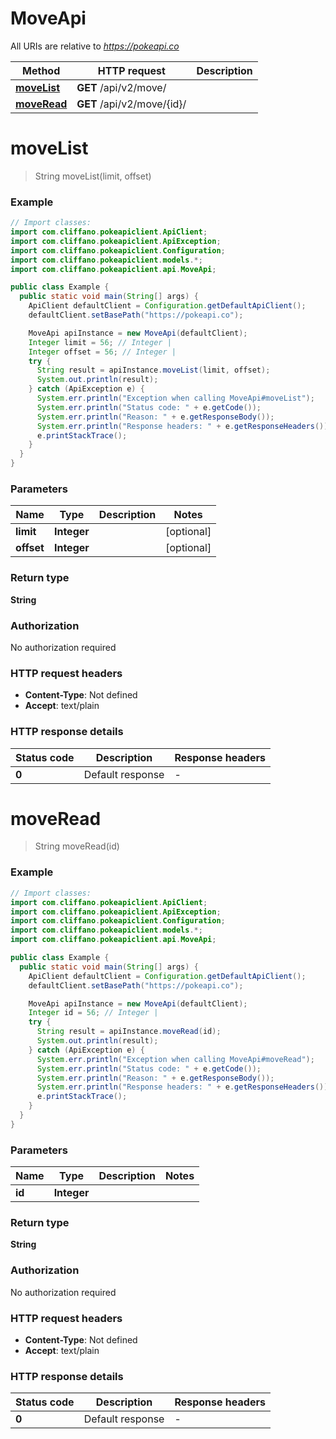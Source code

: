 # MoveApi

All URIs are relative to *https://pokeapi.co*

Method | HTTP request | Description
------------- | ------------- | -------------
[**moveList**](MoveApi.md#moveList) | **GET** /api/v2/move/ | 
[**moveRead**](MoveApi.md#moveRead) | **GET** /api/v2/move/{id}/ | 


<a name="moveList"></a>
# **moveList**
> String moveList(limit, offset)



### Example
```java
// Import classes:
import com.cliffano.pokeapiclient.ApiClient;
import com.cliffano.pokeapiclient.ApiException;
import com.cliffano.pokeapiclient.Configuration;
import com.cliffano.pokeapiclient.models.*;
import com.cliffano.pokeapiclient.api.MoveApi;

public class Example {
  public static void main(String[] args) {
    ApiClient defaultClient = Configuration.getDefaultApiClient();
    defaultClient.setBasePath("https://pokeapi.co");

    MoveApi apiInstance = new MoveApi(defaultClient);
    Integer limit = 56; // Integer | 
    Integer offset = 56; // Integer | 
    try {
      String result = apiInstance.moveList(limit, offset);
      System.out.println(result);
    } catch (ApiException e) {
      System.err.println("Exception when calling MoveApi#moveList");
      System.err.println("Status code: " + e.getCode());
      System.err.println("Reason: " + e.getResponseBody());
      System.err.println("Response headers: " + e.getResponseHeaders());
      e.printStackTrace();
    }
  }
}
```

### Parameters

Name | Type | Description  | Notes
------------- | ------------- | ------------- | -------------
 **limit** | **Integer**|  | [optional]
 **offset** | **Integer**|  | [optional]

### Return type

**String**

### Authorization

No authorization required

### HTTP request headers

 - **Content-Type**: Not defined
 - **Accept**: text/plain

### HTTP response details
| Status code | Description | Response headers |
|-------------|-------------|------------------|
**0** | Default response |  -  |

<a name="moveRead"></a>
# **moveRead**
> String moveRead(id)



### Example
```java
// Import classes:
import com.cliffano.pokeapiclient.ApiClient;
import com.cliffano.pokeapiclient.ApiException;
import com.cliffano.pokeapiclient.Configuration;
import com.cliffano.pokeapiclient.models.*;
import com.cliffano.pokeapiclient.api.MoveApi;

public class Example {
  public static void main(String[] args) {
    ApiClient defaultClient = Configuration.getDefaultApiClient();
    defaultClient.setBasePath("https://pokeapi.co");

    MoveApi apiInstance = new MoveApi(defaultClient);
    Integer id = 56; // Integer | 
    try {
      String result = apiInstance.moveRead(id);
      System.out.println(result);
    } catch (ApiException e) {
      System.err.println("Exception when calling MoveApi#moveRead");
      System.err.println("Status code: " + e.getCode());
      System.err.println("Reason: " + e.getResponseBody());
      System.err.println("Response headers: " + e.getResponseHeaders());
      e.printStackTrace();
    }
  }
}
```

### Parameters

Name | Type | Description  | Notes
------------- | ------------- | ------------- | -------------
 **id** | **Integer**|  |

### Return type

**String**

### Authorization

No authorization required

### HTTP request headers

 - **Content-Type**: Not defined
 - **Accept**: text/plain

### HTTP response details
| Status code | Description | Response headers |
|-------------|-------------|------------------|
**0** | Default response |  -  |

